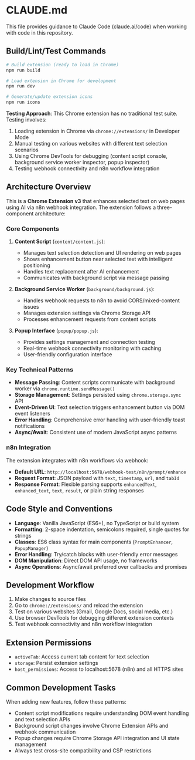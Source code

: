 # CLAUDE.md

This file provides guidance to Claude Code (claude.ai/code) when working with code in this repository.

## Build/Lint/Test Commands

```bash
# Build extension (ready to load in Chrome)
npm run build

# Load extension in Chrome for development
npm run dev

# Generate/update extension icons
npm run icons
```

**Testing Approach**: This Chrome extension has no traditional test suite. Testing involves:
1. Loading extension in Chrome via `chrome://extensions/` in Developer Mode
2. Manual testing on various websites with different text selection scenarios
3. Using Chrome DevTools for debugging (content script console, background service worker inspector, popup inspector)
4. Testing webhook connectivity and n8n workflow integration

## Architecture Overview

This is a **Chrome Extension v3** that enhances selected text on web pages using AI via n8n webhook integration. The extension follows a three-component architecture:

### Core Components

1. **Content Script** (`content/content.js`): 
   - Manages text selection detection and UI rendering on web pages
   - Shows enhancement button near selected text with intelligent positioning
   - Handles text replacement after AI enhancement
   - Communicates with background script via message passing

2. **Background Service Worker** (`background/background.js`):
   - Handles webhook requests to n8n to avoid CORS/mixed-content issues
   - Manages extension settings via Chrome Storage API
   - Processes enhancement requests from content scripts

3. **Popup Interface** (`popup/popup.js`):
   - Provides settings management and connection testing
   - Real-time webhook connectivity monitoring with caching
   - User-friendly configuration interface

### Key Technical Patterns

- **Message Passing**: Content scripts communicate with background worker via `chrome.runtime.sendMessage()`
- **Storage Management**: Settings persisted using `chrome.storage.sync` API
- **Event-Driven UI**: Text selection triggers enhancement button via DOM event listeners
- **Error Handling**: Comprehensive error handling with user-friendly toast notifications
- **Async/Await**: Consistent use of modern JavaScript async patterns

### n8n Integration

The extension integrates with n8n workflows via webhook:
- **Default URL**: `http://localhost:5678/webhook-test/n8n/prompt/enhance`
- **Request Format**: JSON payload with `text`, `timestamp`, `url`, and `tabId`
- **Response Format**: Flexible parsing supports `enhancedText`, `enhanced_text`, `text`, `result`, or plain string responses

## Code Style and Conventions

- **Language**: Vanilla JavaScript (ES6+), no TypeScript or build system
- **Formatting**: 2-space indentation, semicolons required, single quotes for strings
- **Classes**: ES6 class syntax for main components (`PromptEnhancer`, `PopupManager`)
- **Error Handling**: Try/catch blocks with user-friendly error messages
- **DOM Manipulation**: Direct DOM API usage, no frameworks
- **Async Operations**: Async/await preferred over callbacks and promises

## Development Workflow

1. Make changes to source files
2. Go to `chrome://extensions/` and reload the extension
3. Test on various websites (Gmail, Google Docs, social media, etc.)
4. Use browser DevTools for debugging different extension contexts
5. Test webhook connectivity and n8n workflow integration

## Extension Permissions

- `activeTab`: Access current tab content for text selection
- `storage`: Persist extension settings
- `host_permissions`: Access to localhost:5678 (n8n) and all HTTPS sites

## Common Development Tasks

When adding new features, follow these patterns:
- Content script modifications require understanding DOM event handling and text selection APIs
- Background script changes involve Chrome Extension APIs and webhook communication
- Popup changes require Chrome Storage API integration and UI state management
- Always test cross-site compatibility and CSP restrictions